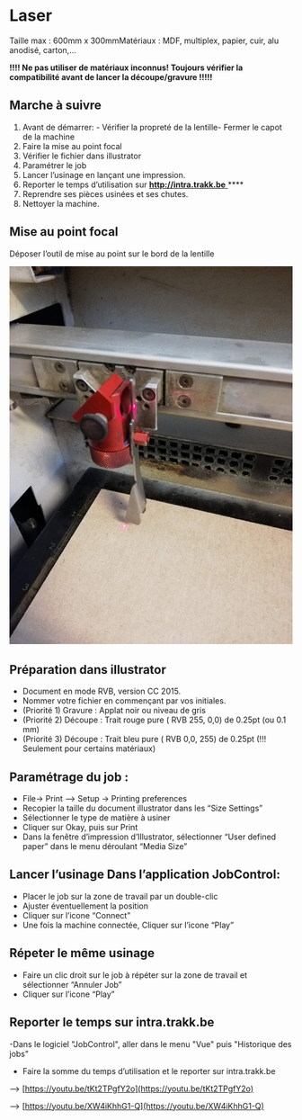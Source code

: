 # Laser

Taille max : 600mm x 300mmMatériaux : MDF, multiplex, papier, cuir, alu anodisé, carton,...

**!!!! Ne pas utiliser de matériaux inconnus! Toujours vérifier la compatibilité avant de lancer la découpe/gravure !!!!!**    

## **Marche à suivre**  

1. Avant de démarrer: - Vérifier la propreté de la lentille- Fermer le capot de la machine
2. Faire la mise au point focal
3. Vérifier le fichier dans illustrator
4.  Paramétrer le job  
5. Lancer l’usinage en lançant une impression.
6. Reporter le temps d’utilisation sur [**http://intra.trakk.be** ](http://intra.trakk.be%20)\*\*\*\*
7. Reprendre ses pièces usinées et ses chutes. 
8. Nettoyer la machine.    

## **Mise au point focal**

Déposer l’outil de mise au point  sur le bord de la lentille

![](../.gitbook/assets/image%20%2813%29.png)



## Préparation dans illustrator

* Document en mode RVB, version CC 2015.
* Nommer votre fichier en commençant par vos initiales.
* \(Priorité 1\) Gravure : Applat noir ou niveau de gris  
* \(Priorité 2\) Découpe  : Trait rouge pure \( RVB 255, 0,0\) de 0.25pt  \(ou 0.1 mm\)
* \(Priorité 3\) Découpe  : Trait bleu pure \( RVB 0,0, 255\) de 0.25pt  \(!!! Seulement pour certains matériaux\)

## Paramétrage du job :

* File-&gt; Print --&gt; Setup -&gt; Printing preferences
* Recopier la taille du document illustrator dans les “Size Settings”
* Sélectionner le type de matière à usiner
* Cliquer sur Okay, puis sur Print
* Dans la fenêtre d’impression d’Illustrator, sélectionner  “User defined paper” dans le menu déroulant  “Media Size”

## Lancer l’usinage Dans l’application JobControl:

* Placer le job sur la zone de travail par un double-clic
* Ajuster éventuellement la position
* Cliquer sur l’icone “Connect”
* Une fois la machine connectée, Cliquer sur l’icone “Play”

## Répeter le même usinage

* Faire un clic droit sur le job à répéter sur la zone de travail et sélectionner “Annuler Job”
* Cliquer sur l’icone “Play”

## Reporter le temps sur intra.trakk.be

 -Dans le logiciel "JobControl", aller dans le menu "Vue" puis "Historique des jobs"

* Faire la somme du temps d’utilisation et le reporter sur intra.trakk.be

--&gt; [https://youtu.be/tKt2TPgfY2o](https://youtu.be/tKt2TPgfY2o)

--&gt; [https://youtu.be/XW4iKhhG1-Q](https://youtu.be/XW4iKhhG1-Q)



